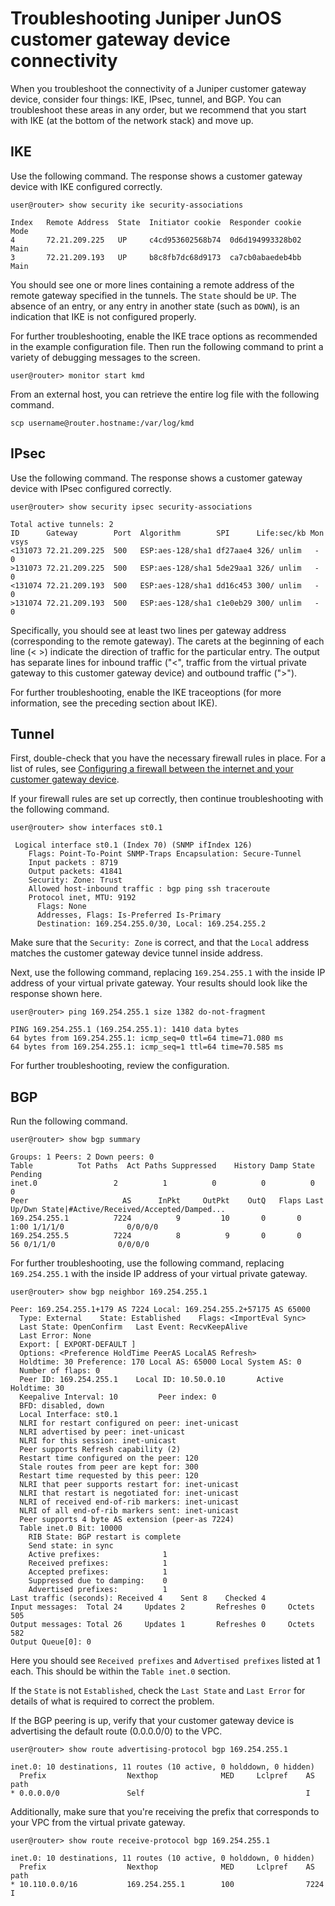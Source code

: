 # Troubleshooting Juniper JunOS customer gateway device connectivity<a name="Juniper_Troubleshooting"></a>

When you troubleshoot the connectivity of a Juniper customer gateway device, consider four things: IKE, IPsec, tunnel, and BGP\. You can troubleshoot these areas in any order, but we recommend that you start with IKE \(at the bottom of the network stack\) and move up\. 

## IKE<a name="IKETroubleshooting"></a>

Use the following command\. The response shows a customer gateway device with IKE configured correctly\.

```
user@router> show security ike security-associations
```

```
Index   Remote Address  State  Initiator cookie  Responder cookie  Mode
4       72.21.209.225   UP     c4cd953602568b74  0d6d194993328b02  Main
3       72.21.209.193   UP     b8c8fb7dc68d9173  ca7cb0abaedeb4bb  Main
```

You should see one or more lines containing a remote address of the remote gateway specified in the tunnels\. The `State` should be `UP`\. The absence of an entry, or any entry in another state \(such as `DOWN`\), is an indication that IKE is not configured properly\.

For further troubleshooting, enable the IKE trace options as recommended in the example configuration file\. Then run the following command to print a variety of debugging messages to the screen\.

```
user@router> monitor start kmd
```

From an external host, you can retrieve the entire log file with the following command\.

```
scp username@router.hostname:/var/log/kmd
```

## IPsec<a name="IPsecTroubleshooting"></a>

Use the following command\. The response shows a customer gateway device with IPsec configured correctly\.

```
user@router> show security ipsec security-associations
```

```
Total active tunnels: 2
ID      Gateway        Port  Algorithm        SPI      Life:sec/kb Mon vsys
<131073 72.21.209.225  500   ESP:aes-128/sha1 df27aae4 326/ unlim   -   0
>131073 72.21.209.225  500   ESP:aes-128/sha1 5de29aa1 326/ unlim   -   0
<131074 72.21.209.193  500   ESP:aes-128/sha1 dd16c453 300/ unlim   -   0
>131074 72.21.209.193  500   ESP:aes-128/sha1 c1e0eb29 300/ unlim   -   0
```

Specifically, you should see at least two lines per gateway address \(corresponding to the remote gateway\)\. The carets at the beginning of each line \(< >\) indicate the direction of traffic for the particular entry\. The output has separate lines for inbound traffic \("<", traffic from the virtual private gateway to this customer gateway device\) and outbound traffic \(">"\)\.

For further troubleshooting, enable the IKE traceoptions \(for more information, see the preceding section about IKE\)\. 

## Tunnel<a name="TunnelTroubleshooting"></a>

First, double\-check that you have the necessary firewall rules in place\. For a list of rules, see [Configuring a firewall between the internet and your customer gateway device](your-cgw.md#FirewallRules)\.

If your firewall rules are set up correctly, then continue troubleshooting with the following command\.

```
user@router> show interfaces st0.1
```

```
 Logical interface st0.1 (Index 70) (SNMP ifIndex 126)
    Flags: Point-To-Point SNMP-Traps Encapsulation: Secure-Tunnel
    Input packets : 8719
    Output packets: 41841
    Security: Zone: Trust
    Allowed host-inbound traffic : bgp ping ssh traceroute
    Protocol inet, MTU: 9192
      Flags: None
      Addresses, Flags: Is-Preferred Is-Primary
      Destination: 169.254.255.0/30, Local: 169.254.255.2
```

Make sure that the `Security: Zone` is correct, and that the `Local` address matches the customer gateway device tunnel inside address\.

Next, use the following command, replacing `169.254.255.1` with the inside IP address of your virtual private gateway\. Your results should look like the response shown here\.

```
user@router> ping 169.254.255.1 size 1382 do-not-fragment
```

```
PING 169.254.255.1 (169.254.255.1): 1410 data bytes
64 bytes from 169.254.255.1: icmp_seq=0 ttl=64 time=71.080 ms
64 bytes from 169.254.255.1: icmp_seq=1 ttl=64 time=70.585 ms
```

For further troubleshooting, review the configuration\.

## BGP<a name="BGPTroubleshooting"></a>

Run the following command\.

```
user@router> show bgp summary
```

```
Groups: 1 Peers: 2 Down peers: 0
Table          Tot Paths  Act Paths Suppressed    History Damp State    Pending
inet.0                 2          1          0          0          0          0
Peer                     AS      InPkt     OutPkt    OutQ   Flaps Last Up/Dwn State|#Active/Received/Accepted/Damped...
169.254.255.1          7224          9         10       0       0        1:00 1/1/1/0              0/0/0/0
169.254.255.5          7224          8          9       0       0          56 0/1/1/0              0/0/0/0
```

For further troubleshooting, use the following command, replacing `169.254.255.1` with the inside IP address of your virtual private gateway\. 

```
user@router> show bgp neighbor 169.254.255.1
```

```
Peer: 169.254.255.1+179 AS 7224 Local: 169.254.255.2+57175 AS 65000
  Type: External    State: Established    Flags: <ImportEval Sync>
  Last State: OpenConfirm   Last Event: RecvKeepAlive
  Last Error: None
  Export: [ EXPORT-DEFAULT ] 
  Options: <Preference HoldTime PeerAS LocalAS Refresh>
  Holdtime: 30 Preference: 170 Local AS: 65000 Local System AS: 0
  Number of flaps: 0
  Peer ID: 169.254.255.1    Local ID: 10.50.0.10       Active Holdtime: 30
  Keepalive Interval: 10         Peer index: 0   
  BFD: disabled, down
  Local Interface: st0.1                            
  NLRI for restart configured on peer: inet-unicast
  NLRI advertised by peer: inet-unicast
  NLRI for this session: inet-unicast
  Peer supports Refresh capability (2)
  Restart time configured on the peer: 120
  Stale routes from peer are kept for: 300
  Restart time requested by this peer: 120
  NLRI that peer supports restart for: inet-unicast
  NLRI that restart is negotiated for: inet-unicast
  NLRI of received end-of-rib markers: inet-unicast
  NLRI of all end-of-rib markers sent: inet-unicast
  Peer supports 4 byte AS extension (peer-as 7224)
  Table inet.0 Bit: 10000
    RIB State: BGP restart is complete
    Send state: in sync
    Active prefixes:              1
    Received prefixes:            1
    Accepted prefixes:            1
    Suppressed due to damping:    0
    Advertised prefixes:          1
Last traffic (seconds): Received 4    Sent 8    Checked 4   
Input messages:  Total 24     Updates 2       Refreshes 0     Octets 505
Output messages: Total 26     Updates 1       Refreshes 0     Octets 582
Output Queue[0]: 0
```

Here you should see `Received prefixes` and `Advertised prefixes` listed at 1 each\. This should be within the `Table inet.0` section\.

If the `State` is not `Established`, check the `Last State` and `Last Error` for details of what is required to correct the problem\.

If the BGP peering is up, verify that your customer gateway device is advertising the default route \(0\.0\.0\.0/0\) to the VPC\. 

```
user@router> show route advertising-protocol bgp 169.254.255.1
```

```
inet.0: 10 destinations, 11 routes (10 active, 0 holddown, 0 hidden)
  Prefix                  Nexthop              MED     Lclpref    AS path
* 0.0.0.0/0               Self                                    I
```

Additionally, make sure that you're receiving the prefix that corresponds to your VPC from the virtual private gateway\.

```
user@router> show route receive-protocol bgp 169.254.255.1
```

```
inet.0: 10 destinations, 11 routes (10 active, 0 holddown, 0 hidden)
  Prefix                  Nexthop              MED     Lclpref    AS path
* 10.110.0.0/16           169.254.255.1        100                7224 I
```